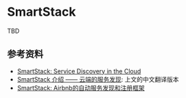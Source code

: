 # SmartStack

TBD

## 参考资料

- [SmartStack: Service Discovery in the Cloud](http://nerds.airbnb.com/smartstack-service-discovery-cloud/)
- [SmartStack 介绍 —— 云端的服务发现](http://www.oschina.net/translate/smartstack-service-discovery-cloud): 上文的中文翻译版本
- [SmartStack: Airbnb的自动服务发现和注册框架](http://www.jianshu.com/p/771240b3668d)